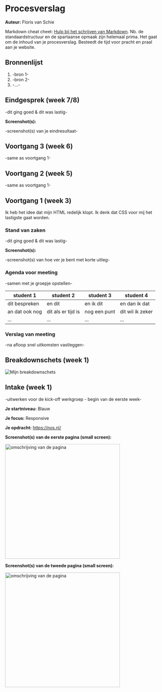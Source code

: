 # Procesverslag
**Auteur:** Floris van Schie

Markdown cheat cheet: [Hulp bij het schrijven van Markdown](https://github.com/adam-p/markdown-here/wiki/Markdown-Cheatsheet). Nb. de standaardstructuur en de spartaanse opmaak zijn helemaal prima. Het gaat om de inhoud van je procesverslag. Besteedt de tijd voor pracht en praal aan je website.



## Bronnenlijst
1. -bron 1-
2. -bron 2-
3. -...-



## Eindgesprek (week 7/8)

-dit ging goed & dit was lastig-

**Screenshot(s):**

-screenshot(s) van je eindresultaat-



## Voortgang 3 (week 6)

-same as voortgang 1-



## Voortgang 2 (week 5)

-same as voortgang 1-



## Voortgang 1 (week 3)
Ik heb het idee dat mijn HTML redelijk klopt. Ik denk dat CSS voor mij het lastigste gaat worden. 

### Stand van zaken

-dit ging goed & dit was lastig-

**Screenshot(s):**

-screenshot(s) van hoe ver je bent met korte uitleg-

### Agenda voor meeting

-samen met je groepje opstellen-

| student 1      | student 2          | student 3    | student 4        |
| ---            | ---                | ---          | ---              |
| dit bespreken  | en dit             | en ik dit    | en dan ik dat    |
| an dat ook nog | dit als er tijd is | nog een punt | dit wil ik zeker |
| ...            | ...                | ...          | ...              |

### Verslag van meeting

-na afloop snel uitkomsten vastleggen-



## Breakdownschets (week 1)

<img src="images/Untitled.png" alt="Mijn breakdownschets">



## Intake (week 1)
-uitwerken voor de kick-off werkgroep - begin van de eerste week-

**Je startniveau:** Blauw

**Je focus:** Responsive

**Je opdracht:** https://nos.nl/

**Screenshot(s) van de eerste pagina (small screen):**

<img src="images/namaken1.png" width="375px" alt="omschrijving van de pagina">

**Screenshot(s) van de tweede pagina (small screen):**

<img src="images/namaken2.png" width="375px" alt="omschrijving van de pagina">
